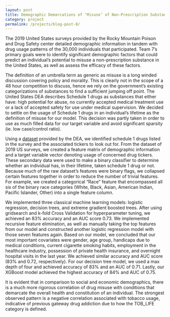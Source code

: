 ```yaml
---
layout: post
title: Demographic Demarcations of ‘Misuse’ of Non-Prescription Substances in the US
category: project
permalink: /projects/blog-post-8/
---
```


The 2019 United States surveys provided by the Rocky Mountain Poison and Drug Safety center detailed demographic information in tandem with drug usage patterns of the 30,000 individuals that participated. Team 7’s primary goals were to identify significant demographic factors that could predict an individual’s  potential to misuse a non-prescription substance in the United States, as well as assess the efficacy of these factors. 


The definition of an umbrella term as generic as misuse is a long winded discussion covering policy and morality. This is clearly not in the scope of a 48 hour competition to discuss, hence we rely on the government’s existing categorizations of substances to find a sufficient jumping off point. The United States DEA describes Schedule 1 drugs as substances that either have: high potential for abuse, no currently accepted medical treatment use or a lack of accepted safety for use under medical supervision. We decided to settle on the usage of Schedule 1 drugs in an individual’s lifetime as the definition of misuse for our model. This decision was partly taken in order to use as much filled data for our target variable and avoid significant sparsity (ie. low case/control ratio).


Using a [dataset](https://www.deadiversion.usdoj.gov/schedules/orangebook/c_cs_alpha.pdf) provided by the DEA, we identified schedule 1 drugs listed in the survey and the associated tickers to look out for. From the dataset of 2019 US surveys, we created a feature matrix of demographic information and a target variable vector denoting usage of concerned drug tickers. These secondary data were used to make a binary classifier to determine whether an individual has, in their lifetime, taken schedule 1 drug or not. Because much of the raw dataset’s features were binary flags, we collapsed certain features together in order to reduce the number of trivial features. For example, we created a categorical “Race” feature that encompassed all six of the binary race categories (White, Black, Asian, American Indian, Pacific Islander, Other) into a single feature column. 


We implemented three classical machine learning models: logistic regression, decision trees, and extreme gradient boosted trees. After using gridsearch and k-fold Cross Validation for hyperparameter tuning, we achieved an 83% accuracy and an AUC score 0.73. We implemented recursive feature elimination, as well as manually taking the top features from our model and constructed another logistic regression model with those seven features again. Based on our model, we concluded that our most important covariates were gender, age group, handicaps due to medical conditions, current cigarette smoking habits, employment in the healthcare industry, possession of private health insurance, and overnight hospital visits in the last year. We achieved similar accuracy and AUC score (83% and 0.72, respectively). For our decision tree model, we used a max depth of four and achieved accuracy of 83% and an AUC of 0.71. Lastly, our XGBoost model achieved the highest accuracy of 84% and AUC of 0.75.


It is evident that in comparison to social and economic demographics, there is a much more rigorous correlation of drug misuse with conditions that demarcate the overall health and constitution of an individual. The strongest observed pattern is a negative correlation associated with tobacco usage, indicative of previous gateway drug addiction due to how the TOB_LIFE category is defined.
